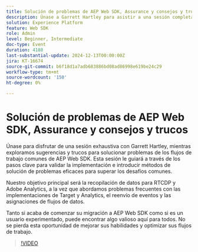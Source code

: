```yaml
---
title: Solución de problemas de AEP Web SDK, Assurance y consejos y trucos
description: Únase a Garrett Hartley para asistir a una sesión completa sobre la solución de problemas de flujos de trabajo de SDK web de AEP, centrada en la recopilación de datos para RTCDP, Adobe Analytics y la resolución de desafíos comunes de implementación.
solution: Experience Platform
feature: Web SDK
role: Admin
level: Beginner, Intermediate
doc-type: Event
duration: 4188
last-substantial-update: 2024-12-13T00:00:00Z
jira: KT-16674
source-git-commit: b6f18d1a7adb683886bd08ad86998e619be24c29
workflow-type: tm+mt
source-wordcount: '150'
ht-degree: 0%

---
```



# Solución de problemas de AEP Web SDK, Assurance y consejos y trucos

Únase para disfrutar de una sesión exhaustiva con Garrett Hartley, mientras exploramos sugerencias y trucos para solucionar problemas de los flujos de trabajo comunes de AEP Web SDK. Esta sesión le guiará a través de los pasos clave para validar la implementación e introducir métodos de solución de problemas eficaces para superar los desafíos comunes.

Nuestro objetivo principal será la recopilación de datos para RTCDP y Adobe Analytics, a la vez que abordamos problemas frecuentes con las implementaciones de Target y Analytics, el reenvío de eventos y las asignaciones de flujos de datos.

Tanto si acaba de comenzar su migración a AEP Web SDK como si es un usuario experimentado, puede encontrar algo valioso aquí para todos. No se pierda esta oportunidad de mejorar sus habilidades y optimizar sus flujos de trabajo.

>[!VIDEO](https://video.tv.adobe.com/v/3441092/?learn=on&enablevpops)
